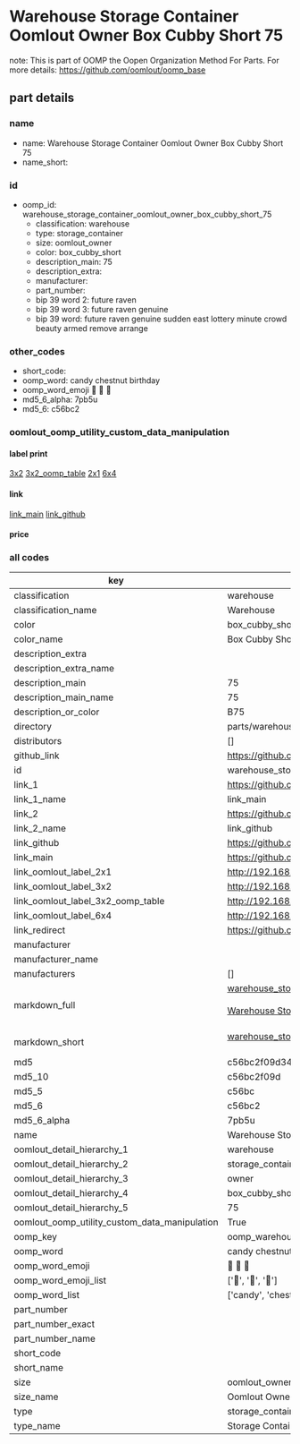 # Warehouse Storage Container Oomlout Owner Box Cubby Short 75  

note: This is part of OOMP the Oopen Organization Method For Parts. For more details: https://github.com/oomlout/oomp_base

##  part details
  







### name
* name: Warehouse Storage Container Oomlout Owner Box Cubby Short 75
* name_short: 
### id
* oomp_id: warehouse_storage_container_oomlout_owner_box_cubby_short_75
  * classification: warehouse
  * type: storage_container
  * size: oomlout_owner
  * color: box_cubby_short
  * description_main: 75
  * description_extra: 
  * manufacturer: 
  * part_number: 
  * bip 39 word 2: future raven
  * bip 39 word 3: future raven genuine
  * bip 39 word: future raven genuine sudden east lottery minute crowd beauty armed remove arrange

### other_codes
* short_code: 
* oomp_word: candy chestnut birthday
* oomp_word_emoji :candy: :chestnut: :birthday:
* md5_6_alpha: 7pb5u
* md5_6: c56bc2






### oomlout_oomp_utility_custom_data_manipulation
#### label print
[3x2](http://192.168.1.245:1112/?label=oomp%207pb5u)
[3x2_oomp_table](http://192.168.1.108:1112/?label=oomp%207pb5u)
[2x1](http://192.168.1.242:1112/?label=oomp%207pb5u)
[6x4](http://192.168.1.55:1112/?label=oomp%207pb5u)    

#### link

[link_main](https://github.com/oomlout/oomlout_oomp_version_1_messy/tree/main/parts/warehouse_storage_container_oomlout_owner_box_cubby_short_75) [link_github](https://github.com/oomlout/oomlout_oomp_version_1_messy/tree/main/parts/warehouse_storage_container_oomlout_owner_box_cubby_short_75)                             

#### price







### all codes 
| key | value |  
| --- | --- |  
| classification | warehouse |  
| classification_name | Warehouse |  
| color | box_cubby_short |  
| color_name | Box Cubby Short |  
| description_extra |  |  
| description_extra_name |  |  
| description_main | 75 |  
| description_main_name | 75 |  
| description_or_color | B75 |  
| directory | parts/warehouse_storage_container_oomlout_owner_box_cubby_short_75 |  
| distributors | [] |  
| github_link | https://github.com/oomlout/oomlout_oomp_part_src/tree/main/parts/warehouse_storage_container_oomlout_owner_box_cubby_short_75 |  
| id | warehouse_storage_container_oomlout_owner_box_cubby_short_75 |  
| link_1 | https://github.com/oomlout/oomlout_oomp_version_1_messy/tree/main/parts/warehouse_storage_container_oomlout_owner_box_cubby_short_75 |  
| link_1_name | link_main |  
| link_2 | https://github.com/oomlout/oomlout_oomp_version_1_messy/tree/main/parts/warehouse_storage_container_oomlout_owner_box_cubby_short_75 |  
| link_2_name | link_github |  
| link_github | https://github.com/oomlout/oomlout_oomp_version_1_messy/tree/main/parts/warehouse_storage_container_oomlout_owner_box_cubby_short_75 |  
| link_main | https://github.com/oomlout/oomlout_oomp_version_1_messy/tree/main/parts/warehouse_storage_container_oomlout_owner_box_cubby_short_75 |  
| link_oomlout_label_2x1 | http://192.168.1.242:1112/?label=oomp%207pb5u |  
| link_oomlout_label_3x2 | http://192.168.1.245:1112/?label=oomp%207pb5u |  
| link_oomlout_label_3x2_oomp_table | http://192.168.1.108:1112/?label=oomp%207pb5u |  
| link_oomlout_label_6x4 | http://192.168.1.55:1112/?label=oomp%207pb5u |  
| link_redirect | https://github.com/oomlout/oomlout_oomp_version_1_messy/tree/main/parts/warehouse_storage_container_oomlout_owner_box_cubby_short_75 |  
| manufacturer |  |  
| manufacturer_name |  |  
| manufacturers | [] |  
| markdown_full | [warehouse_storage_container_oomlout_owner_box_cubby_short_75](none)<br>[](none)<br>[Warehouse Storage Container Oomlout Owner Box Cubby Short 75](none)<br><br> |  
| markdown_short | [warehouse_storage_container_oomlout_owner_box_cubby_short_75](none)<br><br> |  
| md5 | c56bc2f09d3451aa1022dd88c2ac9af4 |  
| md5_10 | c56bc2f09d |  
| md5_5 | c56bc |  
| md5_6 | c56bc2 |  
| md5_6_alpha | 7pb5u |  
| name | Warehouse Storage Container Oomlout Owner Box Cubby Short 75 |  
| oomlout_detail_hierarchy_1 | warehouse |  
| oomlout_detail_hierarchy_2 | storage_container |  
| oomlout_detail_hierarchy_3 | owner |  
| oomlout_detail_hierarchy_4 | box_cubby_short |  
| oomlout_detail_hierarchy_5 | 75 |  
| oomlout_oomp_utility_custom_data_manipulation | True |  
| oomp_key | oomp_warehouse_storage_container_oomlout_owner_box_cubby_short_75 |  
| oomp_word | candy chestnut birthday |  
| oomp_word_emoji | :candy: :chestnut: :birthday: |  
| oomp_word_emoji_list | [':candy:', ':chestnut:', ':birthday:'] |  
| oomp_word_list | ['candy', 'chestnut', 'birthday'] |  
| part_number |  |  
| part_number_exact |  |  
| part_number_name |  |  
| short_code |  |  
| short_name |  |  
| size | oomlout_owner |  
| size_name | Oomlout Owner |  
| type | storage_container |  
| type_name | Storage Container |  
